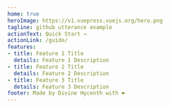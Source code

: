 ```yaml
---
home: true
heroImage: https://v1.vuepress.vuejs.org/hero.png
tagline: github utterance example
actionText: Quick Start →
actionLink: /guide/
features:
- title: Feature 1 Title
  details: Feature 1 Description
- title: Feature 2 Title
  details: Feature 2 Description
- title: Feature 3 Title
  details: Feature 3 Description
footer: Made by Divine Hycenth with ❤️
---
```

